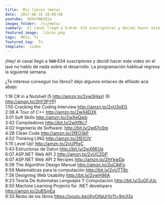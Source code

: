 ```yaml
---
title:  Mis libros (meta)
date:  2017-08-15 18:00:00
youtube:  6KhxYN8SQjw
images_folder:  /tv/meta/
summary:  El canal llegó a 5̶0̶0̶ 534 suscriptores y decidí hacer este video en el que no hablo de nada sobre el desarrollo. La programación habitual regresa la siguiente semana.
featured_image:  libros.png
tags:  Meta, Tv
featured_tag:  Tv
template:  video
---
```


¡Hey! el canal llegó a 5̶0̶0̶ 534 suscriptores y decidí hacer este video en el que no hablo de nada sobre el desarrollo. La programación habitual regresa la siguiente semana.

¿Te interesa conseguir los libros? dejo algunos enlaces de afiliado acá abajo:

1:18 C# in a Nutshell (5 http://amzn.to/2vwSHqx) (6 http://amzn.to/2hY3PYP)  
1:55 Cracking the Coding Interview http://amzn.to/2vU3oEG  
2:36 A Tour of C++ http://amzn.to/2wX4D2K  
3:01 Soft Skills http://amzn.to/2wXeQwb  
3:42 Compiladores http://bit.ly/2wXfKc7  
4:02 Ingeniería de Software: http://bit.ly/2w67oSm  
4:28 Clean Code http://amzn.to/2fEO3kF  
4:52 Thinking LINQ http://amzn.to/2fEIClV  
5:15 Level Up! http://amzn.to/2vUPfqC  
5:43 Estructuras de Datos http://bit.ly/2wX6KUe  
6:07 ASP.NET Web API 2 http://amzn.to/2vUCZGP  
6:07 ASP.NET Web API 2 Recipes http://amzn.to/2hYkwDp  
6:39 The Algorithm Design Manual http://amzn.to/2uCAtFo  
6:59 Matemáticas para la computación http://bit.ly/2vUTT8c  
7:38 Designing Web Usability http://bit.ly/2vwH96A  
8:23 Teoria De Automatas Lenguajes Y Computacion http://bit.ly/2uGFJUc  
8:50 Machine Learning Projects for .NET developers http://amzn.to/2uBSmEa  
9:33 Resto de los libros https://youtu.be/jXvOifaUr1o?t=9m33s  